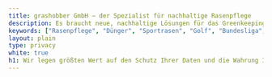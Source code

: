 ```yaml
---
title: grashobber GmbH – der Spezialist für nachhaltige Rasenpflege
description: Es braucht neue, nachhaltige Lösungen für das Greenkeeping. grashobber findet diese, begleitet Kunden und berät zur Umsetzung in der Praxis.
keywords: ["Rasenpflege", "Dünger", "Sportrasen", "Golf", "Bundesliga", "Pflegetechnik", "Greenkeeping"]
layout: plain
type: privacy
white: true
h1: Wir legen größten Wert auf den Schutz Ihrer Daten und die Wahrung Ihrer Privatsphäre
---
```

